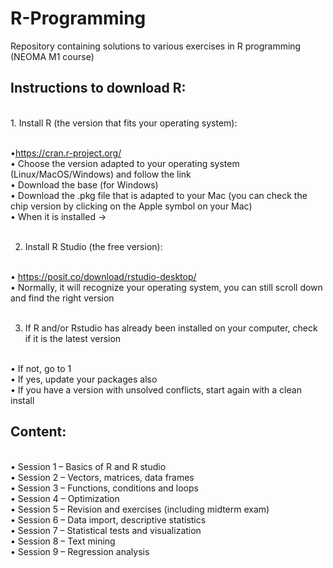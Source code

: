 # R-Programming
Repository containing solutions to various exercises in R programming (NEOMA M1 course)

<h2> Instructions to download R: </h2> <br>
1. Install R (the version that fits your operating system): <br><br>

•https://cran.r-project.org/ <br>
• Choose the version adapted to your operating system (Linux/MacOS/Windows) and follow the link <br>
• Download the base (for Windows) <br>
• Download the .pkg file that is adapted to your Mac (you can check the chip version by clicking on the Apple symbol on your Mac) <br>
• When it is installed -> <br><br>

2. Install R Studio (the free version):<br><br>

• https://posit.co/download/rstudio-desktop/<br>
• Normally, it will recognize your operating system, you can still scroll down and find the right version<br><br>

3. If R and/or Rstudio has already been installed on your computer, check if it is the latest version <br><br>

• If not, go to 1 <br>
• If yes, update your packages also <br>
• If you have a version with unsolved conflicts, start again with a clean install <br>

<h2> Content: </h2> <br>
• Session 1 – Basics of R and R studio <br>
• Session 2 – Vectors, matrices, data frames <br>
• Session 3 – Functions, conditions and loops <br>
• Session 4 – Optimization <br>
• Session 5 – Revision and exercises (including midterm exam) <br>
• Session 6 – Data import, descriptive statistics <br>
• Session 7 – Statistical tests and visualization <br>
• Session 8 – Text mining <br>
• Session 9 – Regression analysis <br>
